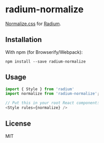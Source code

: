 # radium-normalize

[Normalize.css](http://necolas.github.io/normalize.css/) for [Radium](http://stack.formidable.com/radium/).

## Installation

With npm (for Browserify/Webpack):

```
npm install --save radium-normalize
```

## Usage

```javascript
import { Style } from 'radium'
import normalize from 'radium-normalize';

// Put this in your root React component:
<Style rules={normalize} />
```

## License

MIT
